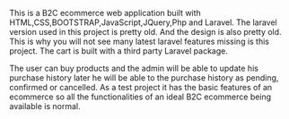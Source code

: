 <p>This is a B2C ecommerce web application built with HTML,CSS,BOOTSTRAP,JavaScript,JQuery,Php and Laravel. The laravel version used in this project is pretty old. And the design is also pretty old. This is why you will not see many latest laravel features missing is this project. The cart is built with a third party Laravel package. </p>

<p>The user can buy products and the admin will be able to update his purchase history later he will be able to the purchase history as pending, confirmed or cancelled. As a test project it has the basic features of an ecommerce so all the functionalities of an ideal B2C ecommerce being available is normal.</p>


    
